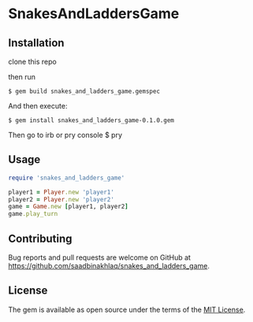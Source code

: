 # SnakesAndLaddersGame
## Installation

clone this repo

then run

    $ gem build snakes_and_ladders_game.gemspec

And then execute:

    $ gem install snakes_and_ladders_game-0.1.0.gem

Then go to irb or pry console
    $ pry
## Usage

```ruby
require 'snakes_and_ladders_game'

player1 = Player.new 'player1'
player2 = Player.new 'player2'
game = Game.new [player1, player2]
game.play_turn
```

## Contributing

Bug reports and pull requests are welcome on GitHub at https://github.com/saadbinakhlaq/snakes_and_ladders_game.


## License

The gem is available as open source under the terms of the [MIT License](http://opensource.org/licenses/MIT).

